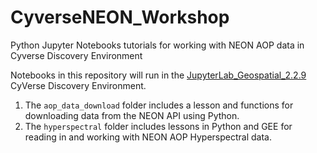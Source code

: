 # CyverseNEON_Workshop
Python Jupyter Notebooks tutorials for working with NEON AOP data in Cyverse Discovery Environment

Notebooks in this repository will run in the [JupyterLab_Geospatial_2.2.9](https://de.cyverse.org/apps/de/5eb08814-6b1a-11eb-9180-008cfa5ae621/launch) CyVerse Discovery Environment.

1) The `aop_data_download` folder includes a lesson and functions for downloading data from the NEON API using Python.
2) The `hyperspectral` folder includes lessons in Python and GEE for reading in and working with NEON AOP Hyperspectral data.
